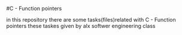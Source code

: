 #C - Function pointers

in this repository there are some tasks(files)related with C - Function pointers
these taskes given by alx softwer engineering class
